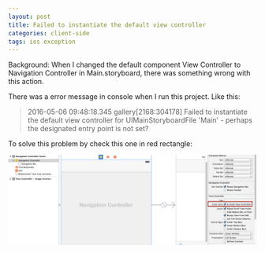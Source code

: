 ```yaml
---
layout: post
title: Failed to instantiate the default view controller
categories: client-side
tags: ios exception
---
```

Background: When I changed the default component View Controller to Navigation Controller in Main.storyboard, there was something wrong with this action.

There was a error message in console when I run this project. Like this:

> 2016-05-06 09:48:18.345 gallery[2168:304178] Failed to instantiate the default view controller for UIMainStoryboardFile 'Main' - perhaps the designated entry point is not set?
>

To solve this problem by check this one in red rectangle:

![img](../image/image2016050601.png)